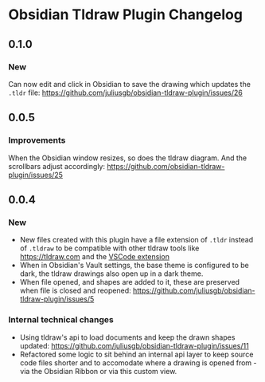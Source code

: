 # Obsidian Tldraw Plugin Changelog

## 0.1.0

### New

Can now edit and click in Obsidian to save the drawing which updates the `.tldr` file:
https://github.com/juliusgb/obsidian-tldraw-plugin/issues/26

## 0.0.5

### Improvements

When the Obsidian window resizes, so does the tldraw diagram. And the scrollbars adjust accordingly:
https://github.com/obsidian-tldraw-plugin/issues/25

## 0.0.4

### New
- New files created with this plugin have a file extension of `.tldr` instead of `.tldraw` to be compatible with other
tldraw tools like <https://tldraw.com> and the [VSCode extension](https://marketplace.visualstudio.com/items?itemName=tldraw-org.tldraw-vscode)
- When in Obsidian's Vault settings, the base theme is configured to be dark, the tldraw drawings also open up in a
dark theme.
- When file opened, and shapes are added to it, these are preserved when file is closed and reopened:
https://github.com/juliusgb/obsidian-tldraw-plugin/issues/5

### Internal technical changes

- Using tldraw's api to load documents and keep the drawn shapes updated:
https://github.com/juliusgb/obsidian-tldraw-plugin/issues/11
- Refactored some logic to sit behind an internal api layer to keep source code files shorter and
to accomodate where a drawing is opened from - via the Obsidian Ribbon or via this custom view.
